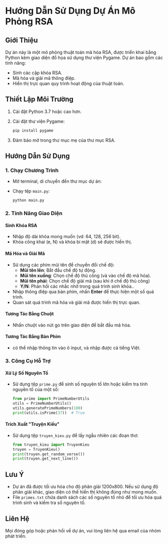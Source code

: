 # Hướng Dẫn Sử Dụng Dự Án Mô Phỏng RSA

## Giới Thiệu

Dự án này là một mô phỏng thuật toán mã hóa RSA, được triển khai bằng Python kèm giao diện đồ họa sử dụng thư viện Pygame. Dự án bao gồm các tính năng:

- Sinh các cặp khóa RSA.
- Mã hóa và giải mã thông điệp.
- Hiển thị trực quan quy trình hoạt động của thuật toán.

## Thiết Lập Môi Trường

1. Cài đặt Python 3.7 hoặc cao hơn.
2. Cài đặt thư viện Pygame:

   ```bash
   pip install pygame
   ```

3. Đảm bảo mở trong thư mục mẹ của thư mục RSA.

## Hướng Dẫn Sử Dụng

### 1. Chạy Chương Trình

- Mở terminal, di chuyển đến thư mục dự án:

- Chạy tệp `main.py`:

  ```bash
  python main.py
  ```

### 2. Tính Năng Giao Diện

#### Sinh Khóa RSA

- Nhập độ dài khóa mong muốn (vd: 64, 128, 256 bit).
- Khóa công khai (e, N) và khóa bí mật (d) sẽ được hiển thị.

#### Mã Hóa và Giải Mã

- Sử dụng các phím mũi tên để chuyển đổi chế độ:
  - **Mũi tên lên**: Bắt đầu chế độ tự động.
  - **Mũi tên xuống**: Chọn chế độ thủ công (và vào chế độ mã hóa).
  - **Mũi tên phải**: Chọn chế độ giải mã (sau khi ở chế độ thủ công)
  - **Y/N**: Phản hồi các nhắc nhở trong quá trình sinh khóa..
- Nhập thông điệp qua bàn phím, nhấn **Enter** để thực hiện một số quá trình.
- Quan sát quá trình mã hóa và giải mã được hiển thị trực quan.

#### Tương Tác Bằng Chuột

- Nhấn chuột vào nút go trên giao diện để bắt đầu mã hóa.

#### Tương Tác Bằng Bàn Phím

- có thể nhập thông tin vào ô input, và nhập được cả tiếng Việt.

### 3. Công Cụ Hỗ Trợ

#### Xử Lý Số Nguyên Tố

- Sử dụng tệp `prime.py` để sinh số nguyên tố lớn hoặc kiểm tra tính nguyên tố của một số:

  ```python
  from prime import PrimeNumberUtils
  utils = PrimeNumberUtils()
  utils.generatePrimeNumbers(100)
  print(utils.isPrime(37))  # True
  ```

#### Trích Xuất "Truyện Kiều"

- Sử dụng tệp `truyen_kieu.py` để lấy ngẫu nhiên các đoạn thơ:

  ```python
  from truyen_kieu import TruyenKieu
  truyen = TruyenKieu()
  print(truyen.get_random_verse())
  print(truyen.get_next_line())
  ```

## Lưu Ý

- Dự án đã được tối ưu hóa cho độ phân giải 1200x800. Nếu sử dụng độ phân giải khác, giao diện có thể hiển thị không đúng như mong muốn.
- File `primes.txt` chứa danh sách các số nguyên tố nhỏ để tối ưu hóa quá trình sinh và kiểm tra số nguyên tố.

## Liên Hệ

Mọi đóng góp hoặc phản hồi về dự án, vui lòng liên hệ qua email của nhóm phát triển.
